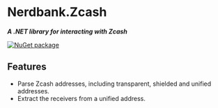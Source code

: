 # Nerdbank.Zcash

***A .NET library for interacting with Zcash***

[![NuGet package](https://img.shields.io/nuget/v/Nerdbank.Zcash.svg)](https://nuget.org/packages/Nerdbank.Zcash)

## Features

* Parse Zcash addresses, including transparent, shielded and unified addresses.
* Extract the receivers from a unified address.
